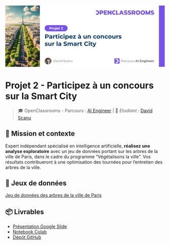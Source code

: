 ![OpenClassrooms Banner Projet 2](https://raw.githubusercontent.com/DavidScanu/oc-ai-engineer-p02-participez-a-un-concours-sur-la-smart-city/refs/heads/main/images/oc-banner-project-02-1660.png)

# Projet 2 - Participez à un concours sur la Smart City

> 🎓 OpenClassrooms - Parcours : [AI Engineer](https://openclassrooms.com/fr/paths/795-ai-engineer) | 👋 *Etudiant* : [David Scanu](https://www.linkedin.com/in/davidscanu14/)

## 📝 Mission et contexte

Expert indépendant spécialisé en intelligence artificielle, **réalisez une analyse exploratoire** avec un jeu de données portant sur les arbres de la ville de Paris, dans le cadre du programme “Végétalisons la ville”. Vos résultats contribueront à une optimisation des tournées pour l’entretien des arbres de la ville.

## 💾 Jeux de données

[Jeu de données des arbres de la ville de Paris](https://opendata.paris.fr/explore/dataset/les-arbres/map/?dataChart=eyJxdWVyaWVzIjpbeyJjb25maWciOnsiZGF0YXNldCI6Imxlcy1hcmJyZXMiLCJvcHRpb25zIjp7fX0sImNoYXJ0cyI6W3siYWxpZ25Nb250aCI6dHJ1ZSwidHlwZSI6ImNvbHVtbiIsImZ1bmMiOiJBVkciLCJ5QXhpcyI6ImlkYmFzZSIsInNjaWVudGlmaWNEaXNwbGF5Ijp0cnVlLCJjb2xvciI6IiMwMDMzNjYifV0sInhBeGlzIjoidHlwZWVtcGxhY2VtZW50IiwibWF4cG9pbnRzIjo1MCwic29ydCI6IiJ9XSwidGltZXNjYWxlIjoiIiwiZGlzcGxheUxlZ2VuZCI6dHJ1ZSwiYWxpZ25Nb250aCI6dHJ1ZX0%3D&disjunctive.typeemplacement&disjunctive.arrondissement&disjunctive.libellefrancais&disjunctive.genre&disjunctive.espece&disjunctive.varieteoucultivar&disjunctive.stadedeveloppement&disjunctive.remarquable&location=13,48.83936,2.2455&basemap=jawg.streets)

## 📦 Livrables

- [Présentation Google Slide](https://docs.google.com/presentation/d/1TzNcTbaOVCX6HhP3kOHH32u8N_h_OE4TKmEYd-nQ1Dk/edit?usp=sharing)
- [Notebook Colab](https://colab.research.google.com/drive/1tmBcztJbx7387scT6f4ylLVcVgoWL1mJ?usp=sharing)
- [Dépôt GitHub](https://github.com/DavidScanu/oc-ai-engineer-p02-participez-a-un-concours-sur-la-smart-city)
